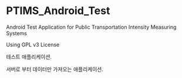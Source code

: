 # PTIMS_Android_Test
Android Test Application for Public Transportation Intensity Measuring Systems

Using GPL v3 License

테스트 애플리케이션.

서버로 부터 데이터만 가져오는 애플리케이션.
